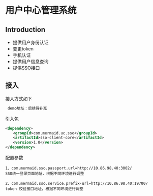 # 用户中心管理系统
## Introduction
- 提供用户身份认证
- 变更token
- 手机认证
- 提供用户信息查询
- 提供SSO接口

## 接入
接入方式如下
```xml
 demo地址：后续待补充
```

引入包
```xml
<dependency>
　　<groupId>com.mermaid.uc.sso</groupId>
　　<artifactId>sso-client-core</artifactId>
　　<version>1.0</version>
</dependency>
```

配置参数
```
1、com.mermaid.sso.passport.url=http://10.86.98.40:3002/
SSO统一登录页面地址，根据不同环境进行调整

2、com.mermaid.sso.service.prefix-url=http://10.86.98.40:19700/
token 校验接口地址，根据不同环境进行调整


```
